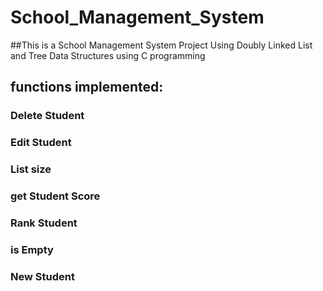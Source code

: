 # School_Management_System
##This is a School Management System Project Using Doubly Linked List and Tree Data Structures using C programming
## functions implemented:
### Delete Student 
### Edit Student 
### List size
### get Student Score 
### Rank Student
### is Empty
### New Student 
